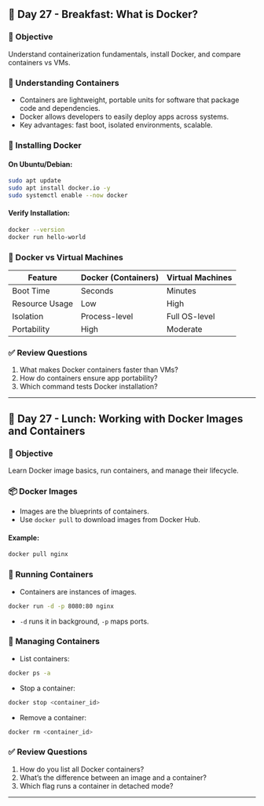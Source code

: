 ## 🥣 Day 27 - Breakfast: What is Docker?

### 🎯 Objective

Understand containerization fundamentals, install Docker, and compare containers vs VMs.

### 📘 Understanding Containers

* Containers are lightweight, portable units for software that package code and dependencies.
* Docker allows developers to easily deploy apps across systems.
* Key advantages: fast boot, isolated environments, scalable.

### 🐳 Installing Docker

#### On Ubuntu/Debian:

```bash
sudo apt update
sudo apt install docker.io -y
sudo systemctl enable --now docker
```

#### Verify Installation:

```bash
docker --version
docker run hello-world
```

### 🧠 Docker vs Virtual Machines

| Feature        | Docker (Containers) | Virtual Machines |
| -------------- | ------------------- | ---------------- |
| Boot Time      | Seconds             | Minutes          |
| Resource Usage | Low                 | High             |
| Isolation      | Process-level       | Full OS-level    |
| Portability    | High                | Moderate         |

### ✅ Review Questions

1. What makes Docker containers faster than VMs?
2. How do containers ensure app portability?
3. Which command tests Docker installation?

---

## 🥗 Day 27 - Lunch: Working with Docker Images and Containers

### 🎯 Objective

Learn Docker image basics, run containers, and manage their lifecycle.

### 📦 Docker Images

* Images are the blueprints of containers.
* Use `docker pull` to download images from Docker Hub.

#### Example:

```bash
docker pull nginx
```

### 🚀 Running Containers

* Containers are instances of images.

```bash
docker run -d -p 8080:80 nginx
```

* `-d` runs it in background, `-p` maps ports.

### 🔧 Managing Containers

* List containers:

```bash
docker ps -a
```

* Stop a container:

```bash
docker stop <container_id>
```

* Remove a container:

```bash
docker rm <container_id>
```

### ✅ Review Questions

1. How do you list all Docker containers?
2. What’s the difference between an image and a container?
3. Which flag runs a container in detached mode?

---